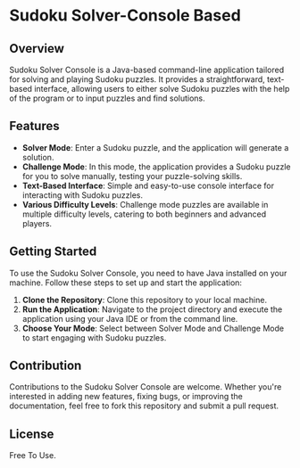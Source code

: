 # Sudoku Solver-Console Based

## Overview
Sudoku Solver Console is a Java-based command-line application tailored for solving and playing Sudoku puzzles. It provides a straightforward, text-based interface, allowing users to either solve Sudoku puzzles with the help of the program or to input puzzles and find solutions.

## Features
- **Solver Mode**: Enter a Sudoku puzzle, and the application will generate a solution.
- **Challenge Mode**: In this mode, the application provides a Sudoku puzzle for you to solve manually, testing your puzzle-solving skills.
- **Text-Based Interface**: Simple and easy-to-use console interface for interacting with Sudoku puzzles.
- **Various Difficulty Levels**: Challenge mode puzzles are available in multiple difficulty levels, catering to both beginners and advanced players.

## Getting Started
To use the Sudoku Solver Console, you need to have Java installed on your machine. Follow these steps to set up and start the application:

1. **Clone the Repository**: Clone this repository to your local machine.
2. **Run the Application**: Navigate to the project directory and execute the application using your Java IDE or from the command line.
3. **Choose Your Mode**: Select between Solver Mode and Challenge Mode to start engaging with Sudoku puzzles.

## Contribution
Contributions to the Sudoku Solver Console are welcome. Whether you're interested in adding new features, fixing bugs, or improving the documentation, feel free to fork this repository and submit a pull request.

## License
Free To Use.
